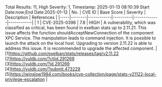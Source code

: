 Total Results: 11, High Severity: 1, Timestamp: 2025-01-13 08:10:39
Start Date:now;End Date:2025-01-12
| No. | CVE ID | Base Score | Severity | Description | References |
|-----|--------|------------|----------|-------------|------------|
| 1 | CVE-2025-0396 | 7.8  | HIGH | A vulnerability, which was classified as critical, has been found in exelban stats up to 2.11.21. This issue affects the function shouldAcceptNewConnection of the component XPC Service. The manipulation leads to command injection. It is possible to launch the attack on the local host. Upgrading to version 2.11.22 is able to address this issue. It is recommended to upgrade the affected component. | [1]https://github.com/exelban/stats/releases/tag/v2.11.22<br>[2]https://vuldb.com/?ctiid.291269<br>[3]https://vuldb.com/?id.291269<br>[4]https://vuldb.com/?submit.473229<br>[5]https://winslow1984.com/books/cve-collection/page/stats-v21122-local-privilege-escalation |
